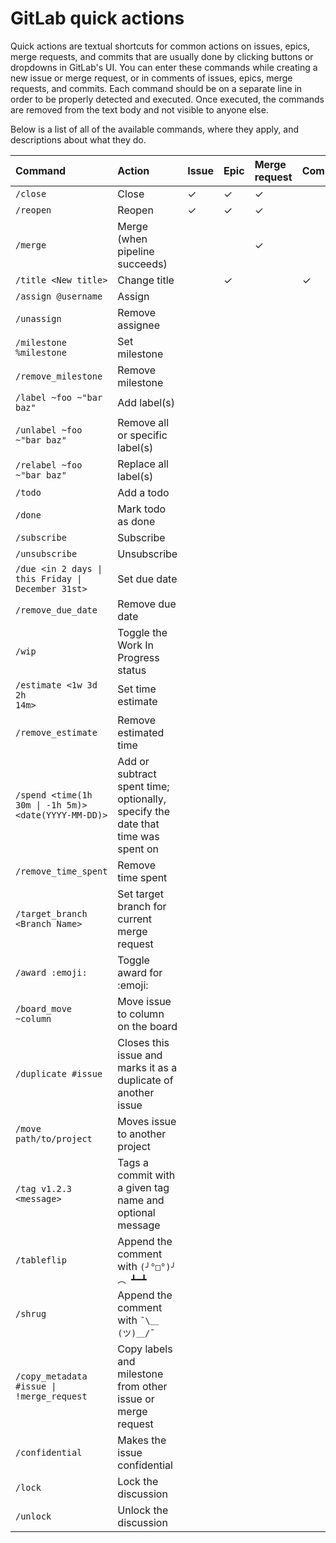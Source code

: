 # GitLab quick actions

Quick actions are textual shortcuts for common actions on issues, epics, merge requests, 
and commits that are usually done by clicking buttons or dropdowns in GitLab's UI.
You can enter these commands while creating a new issue or merge request, or
in comments of issues, epics, merge requests, and commits. Each command should be 
on a separate line in order to be properly detected and executed. Once executed,
the commands are removed from the text body and not visible to anyone else.

Below is a list of all of the available commands, where they apply, and descriptions
about what they do.

| Command                    | Action                 | Issue | Epic | Merge request | Commit |
|:---------------------------|:-----------------------|:------|:-----|:--------------|:-------|
| `/close`                   | Close                  | ✓     | ✓    | ✓             |        |
| `/reopen`                  | Reopen                 | ✓     | ✓    | ✓             |        |
| `/merge`                   | Merge (when pipeline succeeds) | |    | ✓             |        |
| `/title <New title>`       | Change title |         | ✓     |      | ✓             |        |
| `/assign @username`        | Assign                 |       | | | |  
| `/unassign`                | Remove assignee | | | | |
| `/milestone %milestone`    | Set milestone | | | | |
| `/remove_milestone`        | Remove milestone | | | | |
| `/label ~foo ~"bar baz"`   | Add label(s) | | | | |
| `/unlabel ~foo ~"bar baz"` | Remove all or specific label(s) | | | | |
| `/relabel ~foo ~"bar baz"` | Replace all label(s) | | | | |
| `/todo`                    | Add a todo | | | | |
| `/done`                    | Mark todo as done | | | | | 
| `/subscribe`               | Subscribe | | | | |
| `/unsubscribe`             | Unsubscribe | | | | |
| <code>/due &lt;in 2 days &#124; this Friday &#124; December 31st&gt;</code> | Set due date | | | | |
| `/remove_due_date`         | Remove due date | | | | |
| `/wip`                     | Toggle the Work In Progress status | | | | |
| <code>/estimate &lt;1w 3d 2h 14m&gt;</code> | Set time estimate | | | | |
| `/remove_estimate`       | Remove estimated time | | | | |
| <code>/spend &lt;time(1h 30m &#124; -1h 5m)&gt; &lt;date(YYYY-MM-DD)&gt;</code> | Add or subtract spent time; optionally, specify the date that time was spent on | | | | |
| `/remove_time_spent`       | Remove time spent | | | | |
| `/target_branch <Branch Name>` | Set target branch for current merge request | | | | |
| `/award :emoji:`  | Toggle award for :emoji: | | | | |
| `/board_move ~column`      | Move issue to column on the board | | | | |
| `/duplicate #issue`        | Closes this issue and marks it as a duplicate of another issue | | | | |
| `/move path/to/project`        | Moves issue to another project | | | | |
| `/tag v1.2.3 <message>`    | Tags a commit with a given tag name and optional message | | | | |
| `/tableflip`               | Append the comment with `(╯°□°)╯︵ ┻━┻` | | | | |
| `/shrug`                   | Append the comment with `¯\＿(ツ)＿/¯` | | | | |
| <code>/copy_metadata #issue &#124; !merge_request</code> | Copy labels and milestone from other issue or merge request | | | | |
| `/confidential`            | Makes the issue confidential | | | | |
| `/lock`                    | Lock the discussion | | | | |
| `/unlock`                  | Unlock the discussion | | | | |
